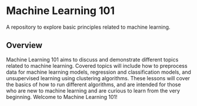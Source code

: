 # Machine Learning 101
 A repository to explore basic principles related to machine learning.

## Overview
Machine Learning 101 aims to discuss and demonstrate different topics related to machine learning. Covered topics will include how to preprocess data for machine learning models, regression and classification models, and unsupervised learning using clustering algorithms. These lessons will cover the basics of how to run different algorithms, and are intended for those who are new to machine learning and are curious to learn from the very beginning. Welcome to Machine Learning 101!

